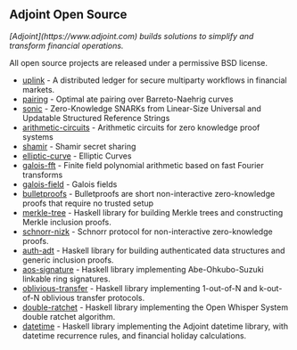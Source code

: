## Adjoint Open Source

<em>
[Adjoint](https://www.adjoint.com) builds solutions to simplify and transform financial operations.
</em>

All open source projects are released under a permissive BSD license. 

* [uplink](https://github.com/adjoint-io/uplink) - A distributed ledger for
  secure multiparty workflows in financial markets. 
* [pairing](https://github.com/adjoint-io/pairing) - Optimal ate pairing over
  Barreto-Naehrig curves
* [sonic](https://github.com/adjoint-io/sonic) - Zero-Knowledge SNARKs from
  Linear-Size Universal and Updatable Structured Reference Strings
* [arithmetic-circuits](https://github.com/adjoint-io/arithmetic-circuits) -
  Arithmetic circuits for zero knowledge proof systems
* [shamir](https://github.com/adjoint-io/shamir) - Shamir secret sharing
* [elliptic-curve](https://github.com/adjoint-io/elliptic-curve) - Elliptic
  Curves
* [galois-fft](https://github.com/adjoint-io/galois-fft) - Finite field
  polynomial arithmetic based on fast Fourier transforms
* [galois-field](https://github.com/adjoint-io/galois-field) - Galois fields
* [bulletproofs](https://github.com/adjoint-io/bulletproofs) - Bulletproofs are
  short non-interactive zero-knowledge proofs that require no trusted setup  
* [merkle-tree](https://github.com/adjoint-io/merkle-tree) - Haskell library for
  building Merkle trees and constructing Merkle inclusion proofs.
* [schnorr-nizk](https://github.com/adjoint-io/schnorr-nizk) - Schnorr protocol
  for non-interactive zero-knowledge proofs.
* [auth-adt](https://github.com/adjoint-io/auth-adt) - Haskell library for
  building authenticated data structures and generic inclusion proofs.
* [aos-signature](https://github.com/adjoint-io/aos-signature) - Haskell library
  implementing Abe-Ohkubo-Suzuki linkable ring signatures.
* [oblivious-transfer](https://github.com/adjoint-io/oblivious-transfer) -
  Haskell library implementing 1-out-of-N and k-out-of-N oblivious transfer
  protocols.
* [double-ratchet](https://github.com/adjoint-io/double-ratchet) - Haskell
  library implementing the Open Whisper System double ratchet algorithm.
* [datetime](https://github.com/adjoint-io/datetime) -
  Haskell library implementing the Adjoint datetime library, with datetime
  recurrence rules, and financial holiday calculations.
